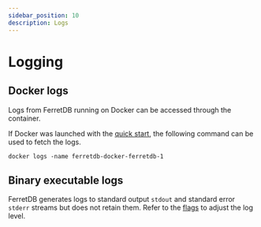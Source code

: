 ```yaml
---
sidebar_position: 10
description: Logs
---
```


# Logging

## Docker logs

Logs from FerretDB running on Docker can be accessed through the container.

If Docker was launched with the [quick start](quickstart-guide/docker.md#setup-with-docker-compose),
the following command can be used to fetch the logs.

```shell
docker logs -name ferretdb-docker-ferretdb-1
```

## Binary executable logs

FerretDB generates logs to standard output `stdout` and standard error `stderr` streams
but does not retain them.
Refer to the [flags](configuration/flags.md#miscellaneous) to adjust the log level.

